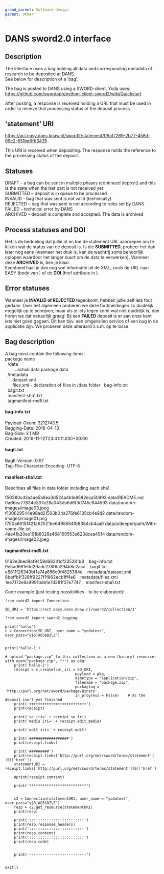 ```yaml
---
grand_parent: Software design
parent: Other
---
```

# DANS sword2.0 interface
## Description
The interface uses a bag holding all data and corresponding metadata of research to be deposited at DANS.  
See below for description of a 'bag'.

The bag is posted to DANS using a SWORD-client.
Yoda uses: https://github.com/swordapp/python-client-sword2/wiki/Quickstart

After posting, a response is received holding a URL that must be used in order to receive that processing status of the deposit process.

## 'statement' URI
https://act.easy.dans.knaw.nl/sword2/statement/09af7269-2b77-458d-99c2-651be6fb3435  

This URI is received when depositing.
The response holds the reference to the processing status of the deposit.


## Statuses
DRAFT – a bag can be sent in multiple phases (continued deposit) and this is the state when the last part is not received yet  
SUBMITTED – deposit is in queue to be processed  
INVALID – bag that was sent is not valid (technically).   
REJECTED – bag that was sent is not according to rules set by DANS
FAILED – technical error by DANS  
ARCHIVED – deposit is complete and accepted. The data is archived


## Process statuses and DOI
Het is de bedoeling dat jullie af en toe de statement URL aanroepen om te kijken wat de status van de deposit is. Is die **SUBMITTED**, probeer het dan later nog eens (wanneer het druk is, kan de wachtrij soms behoorlijk oplopen waardoor het langer duurt om de data te verwerken). Wanneer deze **ARCHIVED** is, ben je klaar.  
Eventueel haal je dan nog wat informatie uit de XML, zoals de URL naar EASY (body van <category>) of de **DOI** (href attribute in <link>).

## Error statuses
Wanneer je **INVALID of REJECTED** tegenkomt, hebben jullie zelf iets fout gedaan.
Over het algemeen proberen we deze foutmeldingen zo duidelijk mogelijk op te schrijven, maar als je iets tegen komt wat niet duidelijk is, dan horen we dat natuurlijk graag!
Bij een **FAILED** deposit is er aan onze kant iets niet goed gegaan. Dit kan bijv. een omgevallen service of een bug in de applicatie zijn. We proberen deze uiteraard z.s.m. op te losse




## Bag description

A bag must contain the following items:  
package name  
&nbsp;&nbsp;/data  
&nbsp;&nbsp;&nbsp;&nbsp;&nbsp;&nbsp;  .. actual data package data  
&nbsp;&nbsp;/metadata  
&nbsp;&nbsp;&nbsp;&nbsp;&nbsp;&nbsp;dataset.xml  
&nbsp;&nbsp;&nbsp;&nbsp;&nbsp;&nbsp;files.xml - declaration of files in /data folder
&nbsp;&nbsp;bag-info.txt  
&nbsp;&nbsp;bagit.txt  
&nbsp;&nbsp;manifest-sha1.txt  
&nbsp;&nbsp;tagmanifest-md5.txt  


#### bag-info.txt
Payload-Oxum: 3212743.5  
Bagging-Date: 2018-04-13  
Bag-Size: 3.1 MB  
Created: 2016-11-12T23:41:11.000+00:00

#### bagit.txt
BagIt-Version: 0.97  
Tag-File-Character-Encoding: UTF-8

#### manifest-sha1.txt
Describes all files in data folder including each sha1.

f50380cd3a4ae5b8ea3d524a4b1e8582eca50893  data/README.md  
0a66ea77834e337e28a043db6d6f3d745c944593  data/random-images/image03.jpeg  
f100629544e98ad21503b04a276fe6185cb4e9d2  data/random-images/image01.png  
f750a66151421a62521be6495684fb8384cb4aa0  data/a/deeper/path/With-some-file.txt  
4ae4fb20ee161b8026a468160553e623dcea4914  data/random-images/image02.jpeg

#### tagmanifest-md5.txt
0162e3bed9af9459d68241cf235281b8 &nbsp;&nbsp; bag-info.txt  
9e5ad981e0d29adc278f6a294b8c2aca &nbsp;&nbsp; bagit.txt  
e5811f26340bf1a74a866c9f4825384e &nbsp;&nbsp; metadata/dataset.xml  
8beffb1f328ff9227f1f862ecb1ff4e6 &nbsp;&nbsp; metadata/files.xml  
1ee7172e6a9991bde1e7d381f37e7747 &nbsp;&nbsp; manifest-sha1.txt



Code example (just testing possibilities - to be elaborated):
```
from sword2 import Connection

SD_URI = 'https://act.easy.dans.knaw.nl/sword2/collection/1'

from sword2 import sword2_logging

print('hallo')
c = Connection(SD_URI, user_name = "yodatest", user_pass="y$6]AQ5$BZ\Z")


print('hallo-1')

# upload "package.zip" to this collection as a new (binary) resource:
with open("package.zip", "r") as pkg:
    print('hallo-2')
    receipt = c.create(col_iri = SD_URI,
                                payload = pkg,
                                mimetype = "application/zip",
                                filename = "package.zip",
                                packaging = 'http://purl.org/net/sword/package/Binary',
                                in_progress = False)    # As the deposit isn't yet finished
    print('++++++++++++++++++++++++++')
    print(receipt)

    print('se iri=' + receipt.se_iri)
    print('media iri=' + receipt.edit_media)

    print('edit iri=' + receipt.edit)

    print('##################')
    print(receipt.links)

    print('#########')
    print(receipt.links['http://purl.org/net/sword/terms/statement'][0]['href'])
    statementURI = receipt.links['http://purl.org/net/sword/terms/statement'][0]['href']

    #print(receipt.content)

    print('**************************')


    c2 = Connection(statementURI, user_name = "yodatest", user_pass="y$6]AQ5$BZ\Z")
    resp = c2.get_resource(statementURI)
    print(resp)

    print(':::::::::::::::::::::::::')
    print(resp.response_headers)
    print(':::::::::::::::::::::::::')
    print(resp.content)
    print(':::::::::::::::::::::::::')
    print(resp.code)


    print('--------------------------')


exit()
```
